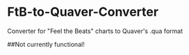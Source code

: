 # FtB-to-Quaver-Converter
Converter for "Feel the Beats" charts to Quaver's .qua format

##Not currently functional!
